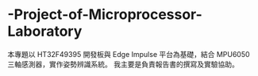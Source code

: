 # -Project-of-Microprocessor-Laboratory
本專題以 HT32F49395 開發板與 Edge Impulse 平台為基礎，結合 MPU6050 三軸感測器，實作姿勢辨識系統。
我主要是負責報告書的撰寫及實驗協助。
